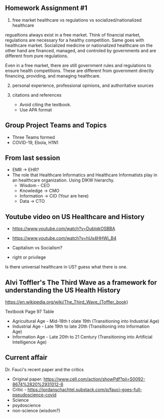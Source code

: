 ## Homework Assignment #1

1. free market healthcare vs regulations vs socialized/nationalized healthcare

regualtions always exist in a free market. Think of financial market, regulations are necessary for a healthy competition. 
Same goes with healthcare market. Socialized medicine or nationalized healthcare on the other hand are financed, managed, 
and controled by governments and are different from pure regulations. 

Even in a free market, there are still government rules and regulations to ensure health competitions.
These are different from government directly financing, providing, and managing healthcare.

2. personal experience, professional opinions, and authoritative sources

3. citations and references
    - Avoid citing the textbook. 
    - Use APA format
## Group Project Teams and Topics
- Three Teams formed
- COVID-19, Ebola, H1N1

## From last session
- EMR -> EHR?
- The role that Healthcare Informatics and Healthcare Informatists play in an healthcare organization. Using DIKW hierarchy. 
  - Wisdom - CEO
  - Knowledge  -> CMO
  - Information  -> CIO  (Your are here)
  - Data -> CTO

## Youtube video on US Healthcare and History

- https://www.youtube.com/watch?v=DublqkOSBBA
- https://www.youtube.com/watch?v=hUs4HHWi_B4

- Capitalism vs Socialism?
- right or privilege

Is there universal healthcare in US? guess what there is one.

## Alvi Toffler's The Third Wave as a framework for understanding the US Health History 
https://en.wikipedia.org/wiki/The_Third_Wave_(Toffler_book)


Textbook Page 97 Table
- Agricultural Age - Mid-18th t olate 19th (Transitioning into Industrial Age)
- Industrial Age - Late 19th to late 20th (Transitioning into Information Age)
- Information Age - Late 20th to 21 Century (Transitioning into Artificial Intelligence Age)

## Current affair
Dr. Fauci's recent paper and the critics
- Original paper: https://www.cell.com/action/showPdf?pii=S0092-8674%2820%2931012-6
- Critic - https://jordanschachtel.substack.com/p/fauci-goes-full-pseudoscience-covid
- Science
- psydoscience
- non-science (wisdom?)

